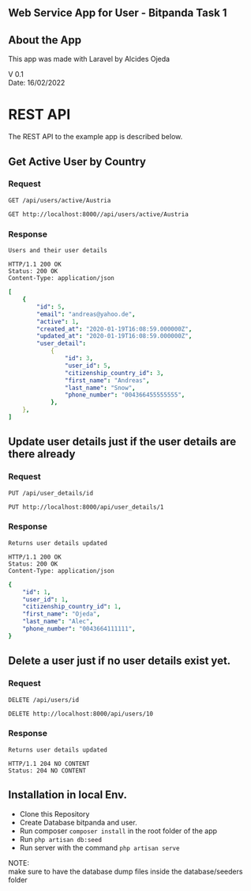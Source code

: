 <p align="center"><h2>Web Service App for User - Bitpanda Task 1</h2></p>

## About the App

This app was made with Laravel by Alcides Ojeda

V 0.1  
Date: 16/02/2022

# REST API

The REST API to the example app is described below.

## Get Active User by Country

### Request

`GET /api/users/active/Austria`

    GET http://localhost:8000//api/users/active/Austria

### Response

    Users and their user details

    HTTP/1.1 200 OK
    Status: 200 OK
    Content-Type: application/json

```yaml
[
    {
        "id": 5,
        "email": "andreas@yahoo.de",
        "active": 1,
        "created_at": "2020-01-19T16:08:59.000000Z",
        "updated_at": "2020-01-19T16:08:59.000000Z",
        "user_detail":
            {
                "id": 3,
                "user_id": 5,
                "citizenship_country_id": 3,
                "first_name": "Andreas",
                "last_name": "Snow",
                "phone_number": "004366455555555",
            },
    },
]
```

## Update user details just if the user details are there already

### Request

`PUT /api/user_details/id`

    PUT http://localhost:8000/api/user_details/1

### Response

    Returns user details updated

    HTTP/1.1 200 OK
    Status: 200 OK
    Content-Type: application/json

```yaml
{
    "id": 1,
    "user_id": 1,
    "citizenship_country_id": 1,
    "first_name": "Ojeda",
    "last_name": "Alec",
    "phone_number": "0043664111111",
}
```

## Delete a user just if no user details exist yet.

### Request

`DELETE /api/users/id`

    DELETE http://localhost:8000/api/users/10

### Response

    Returns user details updated

    HTTP/1.1 204 NO CONTENT
    Status: 204 NO CONTENT

## Installation in local Env.

-   Clone this Repository
-   Create Database bitpanda and user.
-   Run composer `composer install` in the root folder of the app
-   Run `php artisan db:seed`
-   Run server with the command `php artisan serve`

NOTE:  
make sure to have the database dump files inside the database/seeders folder
